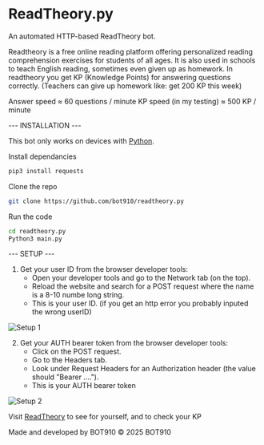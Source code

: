ReadTheory.py
=============

An automated HTTP-based ReadTheory bot.

Readtheory is a free online reading platform offering personalized reading comprehension exercises for students of all ages. It is also used in schools to teach English reading, sometimes even given up as homework.
In readtheory you get KP (Knowledge Points) for answering questions correctly. (Teachers can give up homework like: get 200 KP this week)

Answer speed ≈ 60 questions / minute
KP speed (in my testing) ≈ 500 KP / minute 

--- INSTALLATION ---

This bot only works on devices with [Python](https://www.python.org/).

Install dependancies
```bash
pip3 install requests
```
Clone the repo
```bash
git clone https://github.com/bot910/readtheory.py
```
Run the code
```bash
cd readtheory.py
Python3 main.py
```

--- SETUP ---
1. Get your user ID from the browser developer tools:
   - Open your developer tools and go to the Network tab (on the top).
   - Reload the website and search for a POST request where the name is a 8-10 numbe long string.
   - This is your user ID.
   (if you get an http error you probably inputed the wrong userID)
  
![Setup 1](https://i.ibb.co/QjYg24tt/Additional.png)
   
2. Get your AUTH bearer token from the browser developer tools:
   - Click on the POST request.
   - Go to the Headers tab.
   - Look under Request Headers for an Authorization header (the value should "Bearer ....").
   - This is your AUTH bearer token

![Setup 2](https://i.ibb.co/M5hcVf5L/additional-2.png)


Visit [ReadTheory](https://www.readtheory.org/) to see for yourself, and to check your KP

Made and developed by BOT910
© 2025 BOT910
